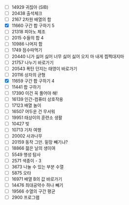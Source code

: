 - [ ] 14929	귀찮아 (SIB)
- [ ] 20438	출석체크
- [ ] 2167	2차원 배열의 합
- [X] 11660	구간 합 구하기 5
- [ ] 21318	피아노 체조
- [ ] 2015	수들의 합 4
- [ ] 10986	나머지 합
- [ ] 1749	점수따먹기
- [ ] 20440	니가 싫어 싫어 너무 싫어 싫어 오지 마 내게 찝쩍대지마
- [ ] 21757	나누기		바로가기
- [ ] 20543	폭탄 던지는 태영이		바로가기
- [ ] 20116	상자의 균형		
- [X] 11659	구간 합 구하기 4		
- [ ] 11441	합 구하기		
- [ ] 17390	이건 꼭 풀어야 해!		
- [ ] 16139	인간-컴퓨터 상호작용		
- [ ] 17123	배열 놀이		
- [ ] 16507	어두운 건 무서워		
- [ ] 19951	태상이의 훈련소 생활		
- [ ] 10427	빚		
- [ ] 10713	기차 여행		
- [ ] 20002	사과나무		
- [ ] 20159	동작 그만. 밑장 빼기냐?		
- [ ] 18866	젊은 날의 생이여		
- [ ] 5549	행성 탐사		
- [ ] 2571	색종이 - 3		
- [ ] 3673	나눌 수 있는 부분 수열		
- [ ] 5875	오타		
- [ ] 16971	배열 B의 값		바로가기
- [ ] 14476	최대공약수 하나 빼기		
- [ ] 19566	수열의 구간 평균		
- [ ] 2900	프로그램	